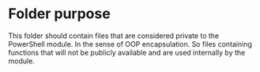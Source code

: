 # Folder purpose

This folder should contain files that are considered private to the PowerShell module. In the sense of OOP encapsulation. So files containing functions that will not be publicly available and are used internally by the module.
